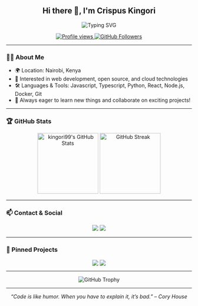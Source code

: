 <h2 align="center">Hi there 👋, I'm Crispus Kingori</h2>
<p align="center">
  <img src="https://readme-typing-svg.demolab.com?font=Fira+Code&size=25&pause=1000&color=F79A16&center=true&vCenter=true&width=440&lines=Full+Stack+Developer;Open+Source+Contributor;Always+Learning+Something+New" alt="Typing SVG">
</p>

<p align="center">
  <a href="https://github.com/kingori99">
    <img src="https://komarev.com/ghpvc/?username=kingori99&color=orange&style=plastic" alt="Profile views">
  </a>
  <a href="https://github.com/kingori99?tab=followers">
    <img src="https://img.shields.io/github/followers/kingori99?label=Followers&style=social" alt="GitHub Followers">
  </a>
</p>

---

### 👨‍💻 About Me

- 🌍 Location: Nairobi, Kenya 
- 💼 Interested in web development, open source, and cloud technologies
- 🛠 Languages & Tools: Javascript, Typescript, Python, React, Node.js, Docker, Git
- 🎯 Always eager to learn new things and collaborate on exciting projects!

---

### 🏆 GitHub Stats

<p align="center">
  <img src="https://github-readme-stats.vercel.app/api?username=kingori99&show_icons=true&theme=radical" alt="kingori99's GitHub Stats" height="165">
  <img src="https://github-readme-streak-stats.herokuapp.com/?user=kingori99&theme=radical" alt="GitHub Streak" height="165">
</p>

---

### 📫 Contact & Social

<p align="center">
  <a href="https://www.linkedin.com/in/kingori99"><img src="https://img.shields.io/badge/LinkedIn-blue?style=flat&logo=linkedin"></a>
  <a href="https://twitter.com/syntaxsquirrel"><img src="https://img.shields.io/badge/Twitter-1DA1F2?style=flat&logo=twitter&logoColor=white"></a>
</p>

---

### 📌 Pinned Projects

<p align="center">
  <a href="https://github.com/kingori99/fluffy-codespaces"><img align="center" src="https://github-readme-stats.vercel.app/api/pin/?username=kingori99&repo=todo-list-app&theme=radical" /></a>
  <a href="https://github.com/kingori99/data-explorer-r"><img align="center" src="https://github-readme-stats.vercel.app/api/pin/?username=kingori99&repo=digital-clock&theme=radical" /></a>
</p>

---

<p align="center">
  <img src="https://github-profile-trophy.vercel.app/?username=kingori99&theme=radical&column=7" alt="GitHub Trophy">
</p>

---
<p align="center"><i>“Code is like humor. When you have to explain it, it’s bad.” – Cory House</i></p>
